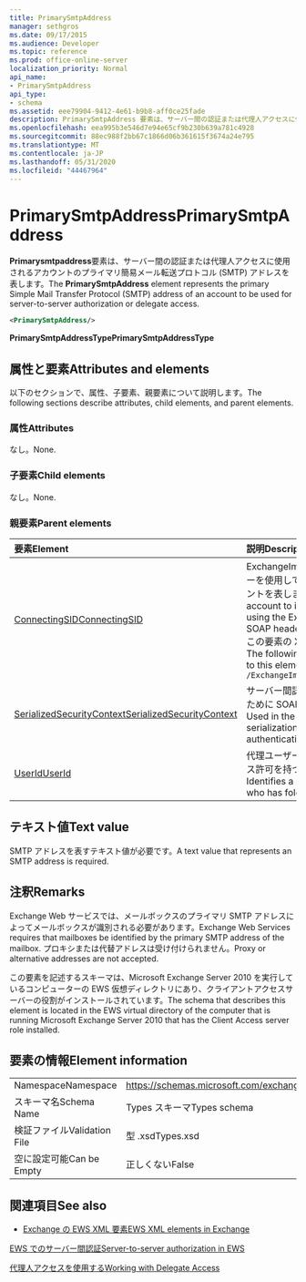 ```yaml
---
title: PrimarySmtpAddress
manager: sethgros
ms.date: 09/17/2015
ms.audience: Developer
ms.topic: reference
ms.prod: office-online-server
localization_priority: Normal
api_name:
- PrimarySmtpAddress
api_type:
- schema
ms.assetid: eee79904-9412-4e61-b9b8-aff0ce25fade
description: PrimarySmtpAddress 要素は、サーバー間の認証または代理人アクセスに使用されるアカウントのプライマリ簡易メール転送プロトコル (SMTP) アドレスを表します。
ms.openlocfilehash: eea995b3e546d7e94e65cf9b230b639a781c4928
ms.sourcegitcommit: 88ec988f2bb67c1866d06b361615f3674a24e795
ms.translationtype: MT
ms.contentlocale: ja-JP
ms.lasthandoff: 05/31/2020
ms.locfileid: "44467964"
---
```

# <a name="primarysmtpaddress"></a><span data-ttu-id="a06cd-103">PrimarySmtpAddress</span><span class="sxs-lookup"><span data-stu-id="a06cd-103">PrimarySmtpAddress</span></span>

<span data-ttu-id="a06cd-104">**Primarysmtpaddress**要素は、サーバー間の認証または代理人アクセスに使用されるアカウントのプライマリ簡易メール転送プロトコル (SMTP) アドレスを表します。</span><span class="sxs-lookup"><span data-stu-id="a06cd-104">The **PrimarySmtpAddress** element represents the primary Simple Mail Transfer Protocol (SMTP) address of an account to be used for server-to-server authorization or delegate access.</span></span> 
  
```xml
<PrimarySmtpAddress/>
```

 <span data-ttu-id="a06cd-105">**PrimarySmtpAddressType**</span><span class="sxs-lookup"><span data-stu-id="a06cd-105">**PrimarySmtpAddressType**</span></span>
## <a name="attributes-and-elements"></a><span data-ttu-id="a06cd-106">属性と要素</span><span class="sxs-lookup"><span data-stu-id="a06cd-106">Attributes and elements</span></span>

<span data-ttu-id="a06cd-107">以下のセクションで、属性、子要素、親要素について説明します。</span><span class="sxs-lookup"><span data-stu-id="a06cd-107">The following sections describe attributes, child elements, and parent elements.</span></span>
  
### <a name="attributes"></a><span data-ttu-id="a06cd-108">属性</span><span class="sxs-lookup"><span data-stu-id="a06cd-108">Attributes</span></span>

<span data-ttu-id="a06cd-109">なし。</span><span class="sxs-lookup"><span data-stu-id="a06cd-109">None.</span></span>
  
### <a name="child-elements"></a><span data-ttu-id="a06cd-110">子要素</span><span class="sxs-lookup"><span data-stu-id="a06cd-110">Child elements</span></span>

<span data-ttu-id="a06cd-111">なし。</span><span class="sxs-lookup"><span data-stu-id="a06cd-111">None.</span></span>
  
### <a name="parent-elements"></a><span data-ttu-id="a06cd-112">親要素</span><span class="sxs-lookup"><span data-stu-id="a06cd-112">Parent elements</span></span>

|<span data-ttu-id="a06cd-113">**要素**</span><span class="sxs-lookup"><span data-stu-id="a06cd-113">**Element**</span></span>|<span data-ttu-id="a06cd-114">**説明**</span><span class="sxs-lookup"><span data-stu-id="a06cd-114">**Description**</span></span>|
|:-----|:-----|
|[<span data-ttu-id="a06cd-115">ConnectingSID</span><span class="sxs-lookup"><span data-stu-id="a06cd-115">ConnectingSID</span></span>](connectingsid.md) <br/> |<span data-ttu-id="a06cd-116">ExchangeImpersonation SOAP ヘッダーを使用しているときに偽装するアカウントを表します。</span><span class="sxs-lookup"><span data-stu-id="a06cd-116">Represents an account to impersonate when you are using the ExchangeImpersonation SOAP header.</span></span>  <br/> <span data-ttu-id="a06cd-117">この要素の XPath 式を次に示します。</span><span class="sxs-lookup"><span data-stu-id="a06cd-117">The following is the XPath expression to this element:</span></span>  <br/>  `/ExchangeImpersonation/ConnectingSID` <br/> |
|[<span data-ttu-id="a06cd-118">SerializedSecurityContext</span><span class="sxs-lookup"><span data-stu-id="a06cd-118">SerializedSecurityContext</span></span>](serializedsecuritycontext.md) <br/> |<span data-ttu-id="a06cd-119">サーバー間認証のトークンシリアル化のために SOAP ヘッダーで使用されます。</span><span class="sxs-lookup"><span data-stu-id="a06cd-119">Used in the SOAP header for token serialization in server- to-server authentication.</span></span>  <br/> |
|[<span data-ttu-id="a06cd-120">UserId</span><span class="sxs-lookup"><span data-stu-id="a06cd-120">UserId</span></span>](userid.md) <br/> |<span data-ttu-id="a06cd-121">代理ユーザーまたはフォルダーのアクセス許可を持つユーザーを識別します。</span><span class="sxs-lookup"><span data-stu-id="a06cd-121">Identifies a delegate user or a user who has folder access permissions.</span></span>  <br/> |
   
## <a name="text-value"></a><span data-ttu-id="a06cd-122">テキスト値</span><span class="sxs-lookup"><span data-stu-id="a06cd-122">Text value</span></span>

<span data-ttu-id="a06cd-123">SMTP アドレスを表すテキスト値が必要です。</span><span class="sxs-lookup"><span data-stu-id="a06cd-123">A text value that represents an SMTP address is required.</span></span>
  
## <a name="remarks"></a><span data-ttu-id="a06cd-124">注釈</span><span class="sxs-lookup"><span data-stu-id="a06cd-124">Remarks</span></span>

<span data-ttu-id="a06cd-125">Exchange Web サービスでは、メールボックスのプライマリ SMTP アドレスによってメールボックスが識別される必要があります。</span><span class="sxs-lookup"><span data-stu-id="a06cd-125">Exchange Web Services requires that mailboxes be identified by the primary SMTP address of the mailbox.</span></span> <span data-ttu-id="a06cd-126">プロキシまたは代替アドレスは受け付けられません。</span><span class="sxs-lookup"><span data-stu-id="a06cd-126">Proxy or alternative addresses are not accepted.</span></span>
  
<span data-ttu-id="a06cd-127">この要素を記述するスキーマは、Microsoft Exchange Server 2010 を実行しているコンピューターの EWS 仮想ディレクトリにあり、クライアントアクセスサーバーの役割がインストールされています。</span><span class="sxs-lookup"><span data-stu-id="a06cd-127">The schema that describes this element is located in the EWS virtual directory of the computer that is running Microsoft Exchange Server 2010 that has the Client Access server role installed.</span></span>
  
## <a name="element-information"></a><span data-ttu-id="a06cd-128">要素の情報</span><span class="sxs-lookup"><span data-stu-id="a06cd-128">Element information</span></span>

|||
|:-----|:-----|
|<span data-ttu-id="a06cd-129">Namespace</span><span class="sxs-lookup"><span data-stu-id="a06cd-129">Namespace</span></span>  <br/> |https://schemas.microsoft.com/exchange/services/2006/types  <br/> |
|<span data-ttu-id="a06cd-130">スキーマ名</span><span class="sxs-lookup"><span data-stu-id="a06cd-130">Schema Name</span></span>  <br/> |<span data-ttu-id="a06cd-131">Types スキーマ</span><span class="sxs-lookup"><span data-stu-id="a06cd-131">Types schema</span></span>  <br/> |
|<span data-ttu-id="a06cd-132">検証ファイル</span><span class="sxs-lookup"><span data-stu-id="a06cd-132">Validation File</span></span>  <br/> |<span data-ttu-id="a06cd-133">型 .xsd</span><span class="sxs-lookup"><span data-stu-id="a06cd-133">Types.xsd</span></span>  <br/> |
|<span data-ttu-id="a06cd-134">空に設定可能</span><span class="sxs-lookup"><span data-stu-id="a06cd-134">Can be Empty</span></span>  <br/> |<span data-ttu-id="a06cd-135">正しくない</span><span class="sxs-lookup"><span data-stu-id="a06cd-135">False</span></span>  <br/> |
   
## <a name="see-also"></a><span data-ttu-id="a06cd-136">関連項目</span><span class="sxs-lookup"><span data-stu-id="a06cd-136">See also</span></span>



- [<span data-ttu-id="a06cd-137">Exchange の EWS XML 要素</span><span class="sxs-lookup"><span data-stu-id="a06cd-137">EWS XML elements in Exchange</span></span>](ews-xml-elements-in-exchange.md)


[<span data-ttu-id="a06cd-138">EWS でのサーバー間認証</span><span class="sxs-lookup"><span data-stu-id="a06cd-138">Server-to-server authorization in EWS</span></span>](https://msdn.microsoft.com/library/f1610a20-672d-448b-8c00-5b0fbcaf31cb%28Office.15%29.aspx)
  
[<span data-ttu-id="a06cd-139">代理人アクセスを使用する</span><span class="sxs-lookup"><span data-stu-id="a06cd-139">Working with Delegate Access</span></span>](https://msdn.microsoft.com/library/dfd6b4a3-8fd3-47ba-83c0-52465cb5f3f3%28Office.15%29.aspx)


